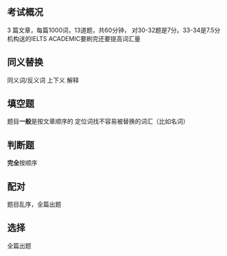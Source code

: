 ## 考试概况

3 篇文章，每篇1000词，13道题，共60分钟，
对30-32题是7分。33-34是7.5分
机构送的IELTS ACADEMIC要刷完还要提高词汇量

## 同义替换

同义词/反义词
上下义
解释


## 填空题

题目**一般**是按文章顺序的
定位词找不容易被替换的词汇（比如名词）

## 判断题

**完全**按顺序

## 配对

题目乱序，全篇出题

## 选择 

全篇出题